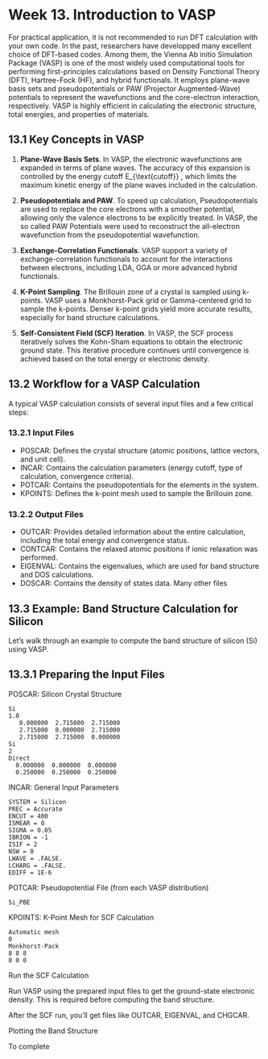 # Week 13. Introduction to VASP

For practical application, it is not recommended to run DFT calculation with your own code. In the past, researchers have developped many excellent choice of DFT-based codes. Among them,  the Vienna Ab initio Simulation Package (VASP) is one of the most widely used computational tools for performing first-principles calculations based on Density Functional Theory (DFT), Hartree-Fock (HF), and hybrid functionals. 
It employs plane-wave basis sets and pseudopotentials or PAW (Projector Augmented-Wave) potentials to represent the wavefunctions and the core-electron interaction, respectively.
VASP is highly efficient in calculating the electronic structure, total energies, and properties of materials.

## 13.1 Key Concepts in VASP

1. **Plane-Wave Basis Sets**. In VASP, the electronic wavefunctions are expanded in terms of plane waves. The accuracy of this expansion is controlled by the energy cutoff  E_{\text{cutoff}} , which limits the maximum kinetic energy of the plane waves included in the calculation.

2. **Pseudopotentials and PAW**. To speed up calculation, Pseudopotentials are used to replace the core electrons with a smoother potential, allowing only the valence electrons to be explicitly treated. In VASP, the so called PAW Potentials were used to reconstruct the all-electron wavefunction from the pseudopotential wavefunction.

3. **Exchange-Correlation Functionals**. VASP support a variety of exchange-correlation functionals to account for the interactions between electrons, including LDA, GGA or more advanced hybrid functionals.

4. **K-Point Sampling**. The Brillouin zone of a crystal is sampled using k-points. VASP uses a Monkhorst-Pack grid or Gamma-centered grid to sample the k-points. Denser k-point grids yield more accurate results, especially for band structure calculations.

5. **Self-Consistent Field (SCF) Iteration**. In VASP, the SCF process iteratively solves the Kohn-Sham equations to obtain the electronic ground state. This iterative procedure continues until convergence is achieved based on the total energy or electronic density.


## 13.2 Workflow for a VASP Calculation

A typical VASP calculation consists of several input files and a few critical steps:

### 13.2.1 Input Files

- POSCAR: Defines the crystal structure (atomic positions, lattice vectors, and unit cell).
- INCAR: Contains the calculation parameters (energy cutoff, type of calculation, convergence criteria).
- POTCAR: Contains the pseudopotentials for the elements in the system.
- KPOINTS: Defines the k-point mesh used to sample the Brillouin zone.

### 13.2.2 Output Files

- OUTCAR: Provides detailed information about the entire calculation, including the total energy and convergence status.
- CONTCAR: Contains the relaxed atomic positions if ionic relaxation was performed.
- EIGENVAL: Contains the eigenvalues, which are used for band structure and DOS calculations.
- DOSCAR: Contains the density of states data.
Many other files 

## 13.3 Example: Band Structure Calculation for Silicon

Let’s walk through an example to compute the band structure of silicon (Si) using VASP.

## 13.3.1 Preparing the Input Files

POSCAR: Silicon Crystal Structure
```
Si
1.0
   0.000000  2.715000  2.715000
   2.715000  0.000000  2.715000
   2.715000  2.715000  0.000000
Si
2
Direct
  0.000000  0.000000  0.000000
  0.250000  0.250000  0.250000
```

INCAR: General Input Parameters
```
SYSTEM = Silicon
PREC = Accurate
ENCUT = 400
ISMEAR = 0
SIGMA = 0.05
IBRION = -1
ISIF = 2
NSW = 0
LWAVE = .FALSE.
LCHARG = .FALSE.
EDIFF = 1E-6
```

POTCAR: Pseudopotential File (from each VASP distribution)
```
Si_PBE
```
KPOINTS: K-Point Mesh for SCF Calculation
```
Automatic mesh
0
Monkhorst-Pack
8 8 8
0 0 0
```


Run the SCF Calculation

Run VASP using the prepared input files to get the ground-state electronic density. This is required before computing the band structure.

After the SCF run, you’ll get files like OUTCAR, EIGENVAL, and CHGCAR.


Plotting the Band Structure

To complete

